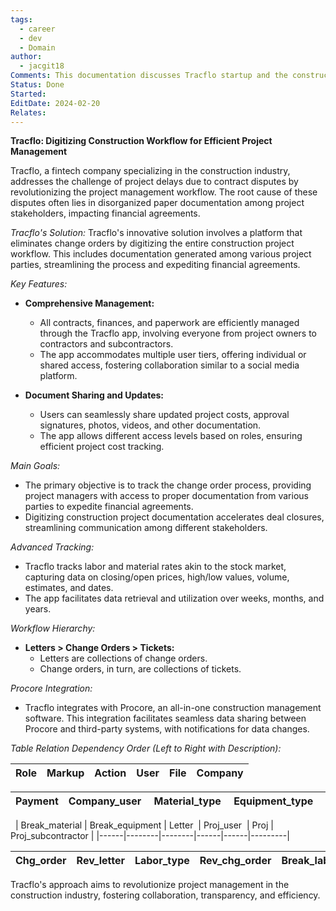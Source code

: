 ```yaml
---
tags:
  - career
  - dev
  - Domain
author:
  - jacgit18
Comments: This documentation discusses Tracflo startup and the construction industry.
Status: Done
Started: 
EditDate: 2024-02-20
Relates:
---
```

**Tracflo: Digitizing Construction Workflow for Efficient Project Management**

Tracflo, a fintech company specializing in the construction industry, addresses the challenge of project delays due to contract disputes by revolutionizing the project management workflow. The root cause of these disputes often lies in disorganized paper documentation among project stakeholders, impacting financial agreements.

*Tracflo's Solution:*
Tracflo's innovative solution involves a platform that eliminates change orders by digitizing the entire construction project workflow. This includes documentation generated among various project parties, streamlining the process and expediting financial agreements.

*Key Features:*
- **Comprehensive Management:**
  - All contracts, finances, and paperwork are efficiently managed through the Tracflo app, involving everyone from project owners to contractors and subcontractors.
  - The app accommodates multiple user tiers, offering individual or shared access, fostering collaboration similar to a social media platform.

- **Document Sharing and Updates:**
  - Users can seamlessly share updated project costs, approval signatures, photos, videos, and other documentation.
  - The app allows different access levels based on roles, ensuring efficient project cost tracking.

*Main Goals:*
- The primary objective is to track the change order process, providing project managers with access to proper documentation from various parties to expedite financial agreements.
- Digitizing construction project documentation accelerates deal closures, streamlining communication among different stakeholders.

*Advanced Tracking:*
- Tracflo tracks labor and material rates akin to the stock market, capturing data on closing/open prices, high/low values, volume, estimates, and dates.
- The app facilitates data retrieval and utilization over weeks, months, and years.

*Workflow Hierarchy:*
- **Letters > Change Orders > Tickets:**
  - Letters are collections of change orders.
  - Change orders, in turn, are collections of tickets.

*Procore Integration:*
- Tracflo integrates with Procore, an all-in-one construction management software. This integration facilitates seamless data sharing between Procore and third-party systems, with notifications for data changes.

*Table Relation Dependency Order (Left to Right with Description):*


| Role | Markup | Action | User | File | Company |
|------|--------|--------|------|------|---------|

| Payment | Company_user  | Material_type  | Equipment_type  | Project | Contact  |
|------|--------|--------|------|------|---------|
 
| Break_material | Break_equipment | Letter  | Proj_user  | Proj | Proj_subcontractor |
|------|--------|--------|------|------|---------|

| Chg_order | Rev_letter | Labor_type | Rev_chg_order | Break_labor | Rev_tick | history |
|--------------|------------|------------|------------------|-------------|------------|---------|


Tracflo's approach aims to revolutionize project management in the construction industry, fostering collaboration, transparency, and efficiency.